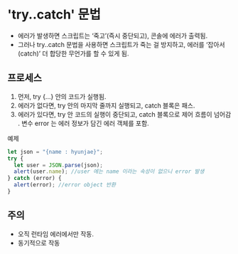 # 'try..catch' 문법

- 에러가 발생하면 스크립트는 ‘죽고’(즉시 중단되고), 콘솔에 에러가 출력됨.
- 그러나 try..catch 문법을 사용하면 스크립트가 죽는 걸 방지하고, 에러를 ‘잡아서(catch)’ 더 합당한 무언가를 할 수 있게 됨.

## 프로세스

1. 먼저, try {...} 안의 코드가 실행됨.
2. 에러가 없다면, try 안의 마지막 줄까지 실행되고, catch 블록은 패스.
3. 에러가 있다면, try 안 코드의 실행이 중단되고, catch 블록으로 제어 흐름이 넘어감 . 변수 error 는 에러 정보가 담긴 에러 객체를 포함.

예제

```javascript
let json = "{name : hyunjae}";
try {
  let user = JSON.parse(json);
  alert(user.name); //user 에는 name 이라는 속성이 없으니 error 발생
} catch (error) {
  alert(error); //error object 반환
}
```

## 주의

- 오직 런타임 에러에서만 작동.
- 동기적으로 작동
